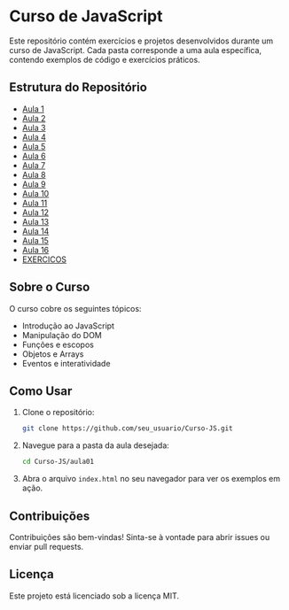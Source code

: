 # Curso de JavaScript

Este repositório contém exercícios e projetos desenvolvidos durante um curso de JavaScript. Cada pasta corresponde a uma aula específica, contendo exemplos de código e exercícios práticos.

## Estrutura do Repositório
- [Aula 1](./.git)
- [Aula 2](./.vscode)
- [Aula 3](./aula04)
- [Aula 4](./aula06)
- [Aula 5](./aula09)
- [Aula 6](./aula10)
- [Aula 7](./aula11)
- [Aula 8](./aula12)
- [Aula 9](./aula12ex)
- [Aula 10](./aula13)
- [Aula 11](./aula14)
- [Aula 12](./aula14ex)
- [Aula 13](./aula15)
- [Aula 14](./aula16)
- [Aula 15](./aula16ex)
- [Aula 16](./aula17)
- [EXERCICOS](./EXERCICIOS)

## Sobre o Curso

O curso cobre os seguintes tópicos:

- Introdução ao JavaScript
- Manipulação do DOM
- Funções e escopos
- Objetos e Arrays
- Eventos e interatividade

## Como Usar

1. Clone o repositório:
   ```sh
   git clone https://github.com/seu_usuario/Curso-JS.git
   ```
2. Navegue para a pasta da aula desejada:
   ```sh
   cd Curso-JS/aula01
   ```
3. Abra o arquivo `index.html` no seu navegador para ver os exemplos em ação.

## Contribuições

Contribuições são bem-vindas! Sinta-se à vontade para abrir issues ou enviar pull requests.

## Licença

Este projeto está licenciado sob a licença MIT.

